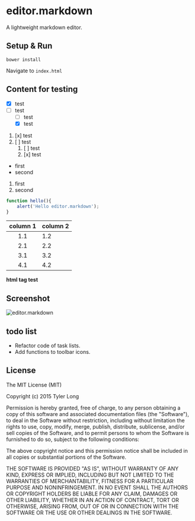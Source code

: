 # editor.markdown

A lightweight markdown editor.


## Setup & Run

`bower install`

Navigate to `index.html`


## Content for testing

- [x] test
- [ ] test
    - [ ] test
    - [x] test

1. [x] test
2. [ ] test
    1. [ ] test
    2. [x] test

- first
- second

1. first
2. second

```javascript
function hello(){
    alert('Hello editor.markdown');
}
```

column 1 | column 2
:---------:|---------
1.1 | 1.2
2.1 | 2.2
3.1 | 3.2
4.1 | 4.2


<strong>html tag test</strong>


## Screenshot

![editor.markdown](https://github.com/tylerlong/editor.markdown/raw/master/editor.markdown.png)


## todo list

- Refactor code of task lists.
- Add functions to toolbar icons.


## License

The MIT License (MIT)

Copyright (c) 2015 Tyler Long

Permission is hereby granted, free of charge, to any person obtaining a copy
of this software and associated documentation files (the "Software"), to deal
in the Software without restriction, including without limitation the rights
to use, copy, modify, merge, publish, distribute, sublicense, and/or sell
copies of the Software, and to permit persons to whom the Software is
furnished to do so, subject to the following conditions:

The above copyright notice and this permission notice shall be included in
all copies or substantial portions of the Software.

THE SOFTWARE IS PROVIDED "AS IS", WITHOUT WARRANTY OF ANY KIND, EXPRESS OR
IMPLIED, INCLUDING BUT NOT LIMITED TO THE WARRANTIES OF MERCHANTABILITY,
FITNESS FOR A PARTICULAR PURPOSE AND NONINFRINGEMENT. IN NO EVENT SHALL THE
AUTHORS OR COPYRIGHT HOLDERS BE LIABLE FOR ANY CLAIM, DAMAGES OR OTHER
LIABILITY, WHETHER IN AN ACTION OF CONTRACT, TORT OR OTHERWISE, ARISING FROM,
OUT OF OR IN CONNECTION WITH THE SOFTWARE OR THE USE OR OTHER DEALINGS IN
THE SOFTWARE.

